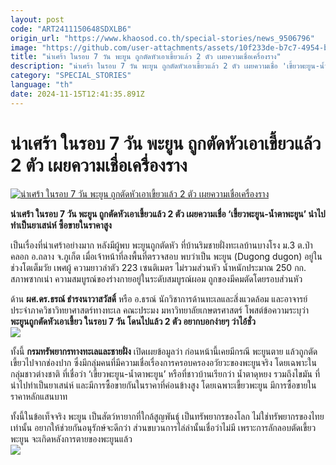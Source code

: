 ```yaml
---
layout: post
code: "ART2411150648SDXLB6"
origin_url: "https://www.khaosod.co.th/special-stories/news_9506796"
image: "https://github.com/user-attachments/assets/10f233de-b7c7-4954-b6fd-790b7783a920"
title: "น่าเศร้า ในรอบ 7 วัน พะยูน ถูกตัดหัวเอาเขี้ยวแล้ว 2 ตัว เผยความเชื่อเครื่องราง"
description: "น่าเศร้า ในรอบ 7 วัน พะยูน ถูกตัดหัวเอาเขี้ยวแล้ว 2 ตัว เผยความเชื่อ 'เขี้ยวพะยูน-น้ำตาพะยูน' นำไปทำเป็นยาเสน่ห์ ซื้อขายในราคาสูง"
category: "SPECIAL_STORIES"
language: "th"
date: 2024-11-15T12:41:35.891Z
---
```


# น่าเศร้า ในรอบ 7 วัน พะยูน ถูกตัดหัวเอาเขี้ยวแล้ว 2 ตัว เผยความเชื่อเครื่องราง

[![น่าเศร้า ในรอบ 7 วัน พะยูน ถูกตัดหัวเอาเขี้ยวแล้ว 2 ตัว เผยความเชื่อเครื่องราง](https://www.khaosod.co.th/wpapp/uploads/2024/11/Dugong-web.jpg "น่าเศร้า ในรอบ 7 วัน พะยูน ถูกตัดหัวเอาเขี้ยวแล้ว 2 ตัว เผยความเชื่อเครื่องราง")](https://www.khaosod.co.th/wpapp/uploads/2024/11/Dugong-web.jpg)

**น่าเศร้า ในรอบ 7 วัน พะยูน ถูกตัดหัวเอาเขี้ยวแล้ว 2 ตัว เผยความเชื่อ ‘เขี้ยวพะยูน-น้ำตาพะยูน’ นำไปทำเป็นยาเสน่ห์ ซื้อขายในราคาสูง**

เป็นเรื่องที่น่าเศร้าอย่างมาก หลังมีผู้พบ พะยูนถูกตัดหัว ที่บ้านริมชายฝั่งทะเลบ้านบางโรง ม.3 ต.ป่าคลอก อ.ถลาง จ.ภูเก็ต เมื่อเจ้าหน้าที่ลงพื้นที่ตรวจสอบ พบว่าเป็น พะยูน (Dugong dugon) อยู่ในช่วงโตเต็มวัย เพศผู้ ความยาวลำตัว 223 เซนติเมตร ไม่รวมส่วนหัว น้ำหนักประมาณ 250 กก. สภาพซากเน่า ความสมบูรณ์ของร่างกายอยู่ในระดับสมบูรณ์ผอม ถูกของมีคมตัดโดยรอบส่วนหัว

ด้าน **ผศ.ดร.ธรณ์ ธำรงนาวาสวัสดิ์** หรือ อ.ธรณ์ นักวิชาการด้านทะเลและสิ่งแวดล้อม และอาจารย์ประจำภาควิชาวิทยาศาสตร์ทางทะเล คณะประมง มหาวิทยาลัยเกษตรศาสตร์ โพสต์ข้อความระบุว่า **พะยูนถูกตัดหัวเอาเขี้ยว ในรอบ 7 วัน โดนไปแล้ว 2 ตัว อยากบอกง่ายๆ ว่าไอ้ชั่ว  
[![](https://www.khaosod.co.th/wpapp/uploads/2024/11/cats-14.jpg)](https://www.khaosod.co.th/wpapp/uploads/2024/11/cats-14.jpg)**

ทั้งนี้ **กรมทรัพยากรทางทะเลและชายฝั่ง** เปิดเผยข้อมูลว่า ก่อนหน้านี้เคยมีกรณี พะยูนตาย แล้วถูกตัดเขี้ยวไปจากช่องปาก ซึ่งมีกลุ่มคนที่มีความเชื่อเรื่องการครอบครองอวัยวะของพะยูนจริง โดยเฉพาะในกลุ่มชาวต่างชาติ ที่เชื่อว่า ‘เขี้ยวพะยูน-น้ำตาพะยูน’ หรือที่ชาวบ้านเรียกว่า น้ำตาดุหยง รวมถึงไขมัน ที่นำไปทำเป็นยาเสน่ห์ และมีการซื้อขายกันในราคาที่ค่อนข้างสูง โดยเฉพาะเขี้ยวพะยูน มีการซื้อขายในราคาหลักแสนบาท

ทั้งนี้ในข้อเท็จจริง พะยูน เป็นสัตว์หายากที่ใกล้สูญพันธุ์ เป็นทรัพยากรของโลก ไม่ใช่ทรัพยากรของไทยเท่านั้น อยากให้ช่วยกันอนุรักษ์จะดีกว่า ส่วนขบวนการไล่ล่านั้นเชื่อว่าไม่มี เพราะการลักลอบตัดเขี้ยวพะยูน จะเกิดหลังการตายของพะยูนแล้ว  
[![](https://www.khaosod.co.th/wpapp/uploads/2024/11/1731633455245-696x522.jpg)](https://www.khaosod.co.th/wpapp/uploads/2024/11/1731633455245.jpg)

